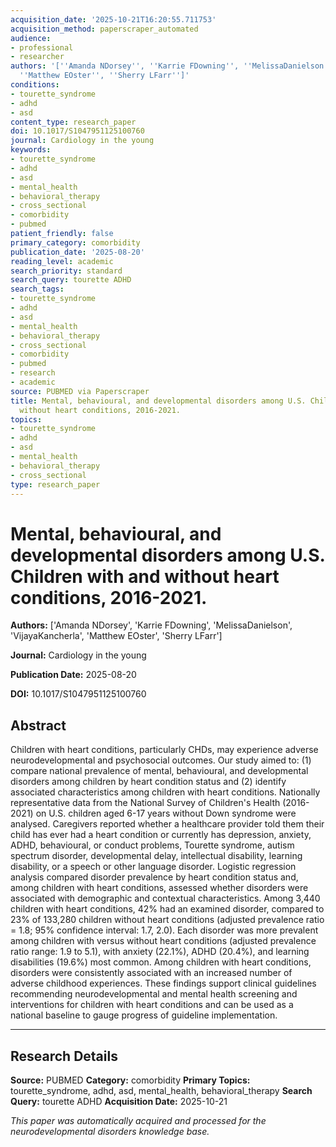 ```yaml
---
acquisition_date: '2025-10-21T16:20:55.711753'
acquisition_method: paperscraper_automated
audience:
- professional
- researcher
authors: '[''Amanda NDorsey'', ''Karrie FDowning'', ''MelissaDanielson'', ''VijayaKancherla'',
  ''Matthew EOster'', ''Sherry LFarr'']'
conditions:
- tourette_syndrome
- adhd
- asd
content_type: research_paper
doi: 10.1017/S1047951125100760
journal: Cardiology in the young
keywords:
- tourette_syndrome
- adhd
- asd
- mental_health
- behavioral_therapy
- cross_sectional
- comorbidity
- pubmed
patient_friendly: false
primary_category: comorbidity
publication_date: '2025-08-20'
reading_level: academic
search_priority: standard
search_query: tourette ADHD
search_tags:
- tourette_syndrome
- adhd
- asd
- mental_health
- behavioral_therapy
- cross_sectional
- comorbidity
- pubmed
- research
- academic
source: PUBMED via Paperscraper
title: Mental, behavioural, and developmental disorders among U.S. Children with and
  without heart conditions, 2016-2021.
topics:
- tourette_syndrome
- adhd
- asd
- mental_health
- behavioral_therapy
- cross_sectional
type: research_paper
---
```


# Mental, behavioural, and developmental disorders among U.S. Children with and without heart conditions, 2016-2021.

**Authors:** ['Amanda NDorsey', 'Karrie FDowning', 'MelissaDanielson', 'VijayaKancherla', 'Matthew EOster', 'Sherry LFarr']

**Journal:** Cardiology in the young

**Publication Date:** 2025-08-20

**DOI:** 10.1017/S1047951125100760

## Abstract

Children with heart conditions, particularly CHDs, may experience adverse neurodevelopmental and psychosocial outcomes. Our study aimed to: (1) compare national prevalence of mental, behavioural, and developmental disorders among children by heart condition status and (2) identify associated characteristics among children with heart conditions. Nationally representative data from the National Survey of Children's Health (2016-2021) on U.S. children aged 6-17 years without Down syndrome were analysed. Caregivers reported whether a healthcare provider told them their child has ever had a heart condition or currently has depression, anxiety, ADHD, behavioural, or conduct problems, Tourette syndrome, autism spectrum disorder, developmental delay, intellectual disability, learning disability, or a speech or other language disorder. Logistic regression analysis compared disorder prevalence by heart condition status and, among children with heart conditions, assessed whether disorders were associated with demographic and contextual characteristics. Among 3,440 children with heart conditions, 42% had an examined disorder, compared to 23% of 133,280 children without heart conditions (adjusted prevalence ratio = 1.8; 95% confidence interval: 1.7, 2.0). Each disorder was more prevalent among children with versus without heart conditions (adjusted prevalence ratio range: 1.9 to 5.1), with anxiety (22.1%), ADHD (20.4%), and learning disabilities (19.6%) most common. Among children with heart conditions, disorders were consistently associated with an increased number of adverse childhood experiences. These findings support clinical guidelines recommending neurodevelopmental and mental health screening and interventions for children with heart conditions and can be used as a national baseline to gauge progress of guideline implementation.

---

## Research Details

**Source:** PUBMED
**Category:** comorbidity
**Primary Topics:** tourette_syndrome, adhd, asd, mental_health, behavioral_therapy
**Search Query:** tourette ADHD
**Acquisition Date:** 2025-10-21

*This paper was automatically acquired and processed for the neurodevelopmental disorders knowledge base.*
